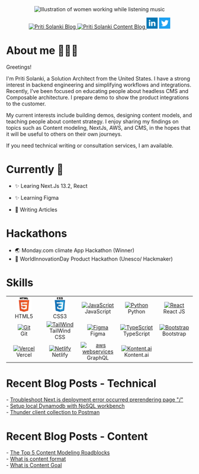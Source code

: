 <div align="center">
   <img width="300px" alt="Illustration of women working while listening music" title="Developer" src="https://github.com/pritisolanki/images/blob/main/pixabay_priti_solanki.png" />
  <p align="center">
    <a href="https://curiousmind.hashnode.dev/">
        <img  alt="Priti Solanki  Blog" title="Hashnode Profile" src="https://img.shields.io/badge/Hashnode-2962FF?style=for-the-badge&logo=hashnode&logoColor=white" />
      </a>
    <a href="https://www.pritisolanki.com/blog.html">
      <img alt="Priti Solanki Content Blog" title="Content Nlog Profile" src="https://avatars.githubusercontent.com/u/4667757?v=4" height="30" width="30"/>
     </a>
     <a href = "https://www.linkedin.com/in/priti-s-43a2b8239/"><img title="linkedin profile" src=https://raw.githubusercontent.com/edent/SuperTinyIcons/master/images/svg/linkedin.svg                  height='30' weight='30'></a>
    <a href = "https://twitter.com/pritisolanki"><img title="priti solanki twitter profile"  src=https://raw.githubusercontent.com/edent/SuperTinyIcons/master/images/svg/twitter.svg height='30' weight='30'></a>
  </p>
</div>

# About me 👩🏻‍💻
Greetings!

I'm Priti Solanki, a Solution Architect from the United States. I have a strong interest in backend engineering and simplifying workflows and integrations. Recently, I've been focused on educating people about headless CMS and Composable architecture. I prepare demo to show the product integrations to the customer.

My current interests include building demos, designing content models, and teaching people about content strategy. I enjoy sharing my findings on topics such as Content modeling, NextJs, AWS, and CMS, in the hopes that it will be useful to others on their own journeys.

If you need technical writing or consultation services, I am available.

# Currently 📝

- ✨ Learing Next.Js 13.2, React

- ✨ Learning Figma

- 📝 Writing Articles

# Hackathons

- 🌏 Monday.com climate App Hackathon (Winner)
- 🍃 WorldInnovationDay Product Hackathon (Unesco/ Hackmaker)

# Skills
<table align="center">
  <tr>
    <td align="center" width="96">
     <a href="#" target="_blank">
      <img src="https://raw.githubusercontent.com/devicons/devicon/master/icons/html5/html5-original-wordmark.svg" title="HTML5" alt="html5" width="40" height="40"/> 
    </a>
    <br/>HTML5
   </td>
   <td align="center" width="96">
    <a href="#" target="_blank"> 
     <img src="https://raw.githubusercontent.com/devicons/devicon/master/icons/css3/css3-original-wordmark.svg" alt="css3" width="40" height="40"/> 
    </a>
    <br/> CSS3
   </td>
   <td align="center" width="96">
      <a href="#">
        <img src="https://upload.wikimedia.org/wikipedia/commons/thumb/9/99/Unofficial_JavaScript_logo_2.svg/1024px-Unofficial_JavaScript_logo_2.svg.png" width="48" height="48" alt="JavaScript" />
      </a>
      <br>JavaScript
    </td>
   <td align="center" width="96">
      <a href="#">
        <img src="https://upload.wikimedia.org/wikipedia/commons/thumb/c/c3/Python-logo-notext.svg/1200px-Python-logo-notext.svg.png" width="48" height="48" alt="Python" />
      </a>
      <br>Python
    </td>
    <td align="center" width="96">
      <a href="#">
        <img src="https://brandlogos.net/wp-content/uploads/2020/09/react-logo.png" width="48" height="48" alt="React" />
      </a>
      <br>React JS
    </td> 
  </tr>
  <tr> 
     <td align="center" width="96">
      <a href="#" >
        <img src="https://upload.wikimedia.org/wikipedia/commons/thumb/3/3f/Git_icon.svg/1200px-Git_icon.svg.png" width="48" height="48" alt="Git" />
      </a>
      <br>Git
    </td>
   <td align="center" width="96">
      <a href="#">
        <img src="https://img.shields.io/badge/tailwindcss-%2338B2AC.svg?style=for-the-badge&logo=tailwind-css&logoColor=white" alt="TailWind" />
      </a>
      <br>TailWind CSS
    </td>
    <td align="center" width="96">
      <a href="#">
        <img src="https://upload.wikimedia.org/wikipedia/commons/3/33/Figma-logo.svg" width="45" height="45" alt="Figma" />
      </a>
      <br>Figma
    </td>
    <td align="center" width="96">
      <a href="#">
        <img src="https://upload.wikimedia.org/wikipedia/commons/thumb/4/4c/Typescript_logo_2020.svg/1200px-Typescript_logo_2020.svg.png" width="48" height="48" alt="TypeScript" />
      </a>
      <br>TypeScript
    </td>
    <td align="center" width="96">
      <a href="#">
        <img src="https://cdn.worldvectorlogo.com/logos/bootstrap-4.svg" width="48" height="48" alt="Bootstrap" />
      </a>
      <br>Bootstrap
    </td>
  </tr>
  
   <tr>
    <td align="center" width="96"> 
      <a href="#" >
        <img src="https://avatars.githubusercontent.com/u/14985020?s=200&v=4" width="48" height="48" alt="Vercel" />
      </a>
      <br>Vercel
    </td>
    <td align="center" width="96"> 
      <a href="#" >
        <img src="https://avatars.githubusercontent.com/u/7892489?s=200&v=4" width="48" height="48" alt="Netlify" />
      </a>
      <br>Netlify
     </td>
    <td align="center" width="96">
      <a href="#" >
        <img src="https://avatars.githubusercontent.com/u/2232217?s=200&v=4" width="48" height="48" alt="aws webservices" />
      </a>
      <br>GraphQL
    </td>
     <td align="center">
      <a href="#" >
        <img src="https://avatars.githubusercontent.com/u/104572275?s=200&v=4" height="48" alt="Kontent.ai" />
      </a>
      <br>Kontent.ai
    </td>
  </tr>
    
</table>

# Recent Blog Posts - Technical
<p aligh="left">
  - <a href="https://curiousmind.hashnode.dev/nextjs-deployment-error-occurred-prerendering-page"> Troubleshoot Next.js deployment error occurred prerendering page "/"</a><br/>
  - <a href="https://curiousmind.hashnode.dev/setup-local-dynamodb-with-nosql-workbench">Setup local Dynamodb with NoSQL workbench</a><br/>
  - <a href="https://curiousmind.hashnode.dev/export-thunder-client-collection-to-postman">Thunder client collection to Postman</a><br/>
</p>

# Recent Blog Posts - Content
<p aligh="left">
  - <a href="The Top 5 Content Modeling Roadblocks"> The Top 5 Content Modeling Roadblocks</a><br/>
  - <a href="https://www.pritisolanki.com/what-is-content-format.html">What is content format</a><br/>
  - <a href="https://www.pritisolanki.com/content-goal.html">What is Content Goal</a><br/>
</p>


